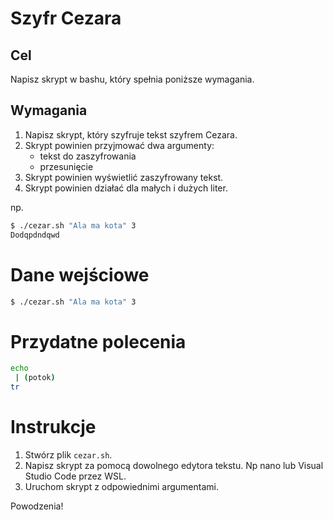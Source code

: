 # Szyfr Cezara
## Cel
Napisz skrypt w bashu, który spełnia poniższe wymagania.
## Wymagania
1. Napisz skrypt, który szyfruje tekst szyfrem Cezara.
2. Skrypt powinien przyjmować dwa argumenty:
   - tekst do zaszyfrowania
   - przesunięcie
3. Skrypt powinien wyświetlić zaszyfrowany tekst.
4. Skrypt powinien działać dla małych i dużych liter.

np.
``` bash
$ ./cezar.sh "Ala ma kota" 3
Dodqpdndqwd
```
# Dane wejściowe
``` bash
$ ./cezar.sh "Ala ma kota" 3
```
# Przydatne polecenia
``` bash
echo  
 | (potok)
tr 
```
# Instrukcje
1. Stwórz plik `cezar.sh`.
2. Napisz skrypt za pomocą dowolnego edytora tekstu. Np nano lub Visual Studio Code przez WSL.
3. Uruchom skrypt z odpowiednimi argumentami.

Powodzenia!
